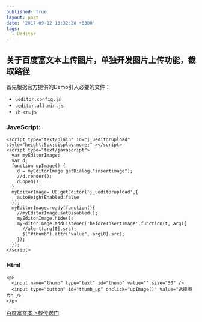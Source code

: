 ```yaml
---
published: true
layout: post
date: '2017-09-12 13:32:20 +0300'
tags:
  - Ueditor
---
```

## 关于百度富文本上传图片，单独开发图片上传功能，截取路径


首先根据官方提供的Demo引入必要的文件：

- `ueditor.config.js`
- `ueditor.all.min.js`
- `zh-cn.js`


### JaveScript:

```
<script type="text/plain" id="j_ueditorupload" style="height:5px;display:none;" ></script>
<script type="text/javascript">
  var myEditorImage;
  var d;
  function upImage() {    
    d = myEditorImage.getDialog("insertimage");
    //d.render();
    d.open();
  }
  myEditorImage= UE.getEditor('j_ueditorupload',{
    autoHeightEnabled:false
  });
  myEditorImage.ready(function(){
    //myEditorImage.setDisabled();
    myEditorImage.hide();
    myEditorImage.addListener('beforeInsertImage',function(t, arg){
      //alert(arg[0].src);
      $("#thumb").attr("value", arg[0].src);
    });
  });
</script>
```

### Html
```
<p>
  <input name="thumb" type="text" id="thumb" value="" size="50" /> 
  <input type="button" id="thumb_up" onclick="upImage()" value="选择图片" />
</p>
```

[百度富文本下载传送门](https://ueditor.baidu.com/website/download.html)
